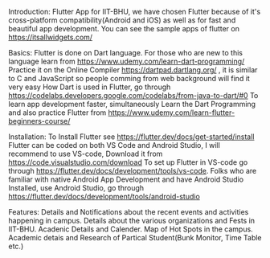 Introduction:
Flutter App for IIT-BHU, we have chosen Flutter because of it's cross-platform compatibility(Android and iOS) as well as for fast and beautiful app development.
You can see the sample apps of flutter on https://itsallwidgets.com/

Basics:
Flutter is done on Dart language.
For those who are new to this language learn from https://www.udemy.com/learn-dart-programming/ 
Practice it on the Online Compiler https://dartpad.dartlang.org/ , it is similar to C and JavaScript so people comming from web background will find it very easy
How Dart is used in Flutter, go through  https://codelabs.developers.google.com/codelabs/from-java-to-dart/#0
To learn app development faster, simultaneously Learn the Dart Programming and also 
practice Flutter from https://www.udemy.com/learn-flutter-beginners-course/

Installation:
To Install Flutter see https://flutter.dev/docs/get-started/install
Flutter can be coded on both VS Code and Android Studio,
I will recommend to use VS-code,
Download it from https://code.visualstudio.com/download
To set up Flutter in VS-code go through https://flutter.dev/docs/development/tools/vs-code.
Folks who are familiar with native Android App Development and have Android Studio Installed,
use Android Studio, go through https://flutter.dev/docs/development/tools/android-studio

Features:
Details and Notifications about the recent events and activities happening in campus.
Details about the various organizations and Fests in IIT-BHU.
Acadenic Details and Calender.
Map of Hot Spots in the campus.
Academic detais and Research of Partical Student(Bunk Monitor, Time Table etc.)



